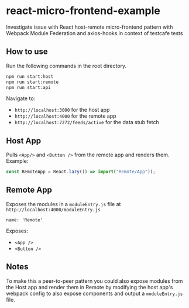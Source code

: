 # react-micro-frontend-example

Investigate issue with React host-remote micro-frontend pattern with Webpack Module Federation and axios-hooks in context of testcafe tests

## How to use

Run the following commands in the root directory.

```bash
npm run start:host
npm run start:remote
npm run start:api
```

Navigate to:

- `http://localhost:3000` for the host app
- `http://localhost:4000` for the remote app
- `http://localhost:7272/feeds/active` for the data stub fetch

## Host App

Pulls `<App/>` and `<Button />` from the remote app and renders them. Example:

```js
const RemoteApp = React.lazy(() => import("Remote/App"));
```

## Remote App

Exposes the modules in a `moduleEntry.js` file at `http://localhost:4000/moduleEntry.js`

`name: 'Remote'`

Exposes:

- `<App />`
- `<Button />`

## Notes

To make this a peer-to-peer pattern you could also expose modules from the Host app and render them in Remote by modifying the host app's webpack config to also expose components and output a `moduleEntry.js` file.
